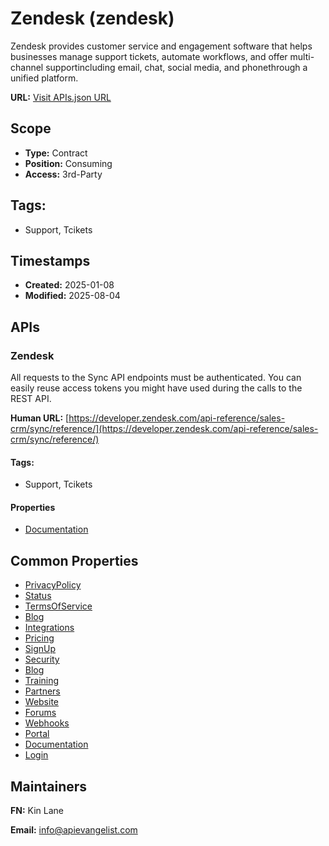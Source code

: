 # Zendesk (zendesk)
Zendesk provides customer service and engagement software that helps businesses manage support tickets, automate workflows, and offer multi-channel supportincluding email, chat, social media, and phonethrough a unified platform.

**URL:** [Visit APIs.json URL](https://raw.githubusercontent.com/api-evangelist/zendesk/refs/heads/main/apis.yml)

## Scope

- **Type:** Contract 
- **Position:** Consuming 
- **Access:** 3rd-Party 

## Tags:

 - Support, Tcikets

## Timestamps

- **Created:** 2025-01-08 
- **Modified:** 2025-08-04 

## APIs

### Zendesk
All requests to the Sync API endpoints must be authenticated. You can easily reuse access tokens you might have used during the calls to the REST API.

**Human URL:** [https://developer.zendesk.com/api-reference/sales-crm/sync/reference/](https://developer.zendesk.com/api-reference/sales-crm/sync/reference/)


#### Tags:

 - Support, Tcikets

#### Properties

- [Documentation](https://developer.zendesk.com/api-reference/sales-crm/sync/reference/)

## Common Properties

- [PrivacyPolicy](https://www.zendesk.com/company/agreements-and-terms/privacy-notice/)
- [Status](https://status.zendesk.com/)
- [TermsOfService](https://www.zendesk.com/company/agreements-and-terms/zendesk-customer-agreement/)
- [Blog](https://www.zendesk.com/help-center-closed/?utm_source=helpcenter-closed&utm_medium=poweredbyzendesk&utm_campaign=text&utm_content=developerblog.zendesk.com)
- [Integrations](https://www.zendesk.com/marketplace/)
- [Pricing](https://www.zendesk.com/pricing/featured/?variant=518&targetRedirect=true)
- [SignUp](https://www.zendesk.com/register/)
- [Security](https://www.zendesk.com/trust-center/)
- [Blog](https://www.zendesk.com/blog/)
- [Training](https://training.zendesk.com/?_gl=1*bjm8lh*_gcl_au*NzkzMDYzNTc4LjE3NTQzMzc4ODI.*_ga*ODQ3OTgwMzk0LjE3NTQzMzc4NDA.*_ga_FBP7C61M6Z*czE3NTQzMzc4ODkkbzEkZzEkdDE3NTQzMzgwODckajQ0JGwwJGgw)
- [Partners](https://www.zendesk.com/partner/)
- [Website](https://www.zendesk.com/)
- [Forums](https://support.zendesk.com/hc/en-us/community/topics)
- [Webhooks](https://developer.zendesk.com/documentation/webhooks/)
- [Portal](https://developer.zendesk.com/documentation)
- [Documentation](https://developer.zendesk.com/api-reference/)
- [Login](https://www.zendesk.com/login/)

## Maintainers

**FN:** Kin Lane

**Email:** info@apievangelist.com

